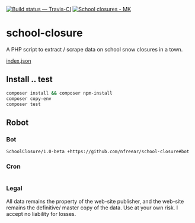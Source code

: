 [![Build status — Travis-CI][travis-icon]][travis]
[![School closures - MK][badge]][stat]

# school-closure

A PHP script to extract / scrape data on school snow closures in a town.

[index.json][]

## Install .. test

```sh
composer install && composer npm-install
composer copy-env
composer test
```

## Robot

### Bot

```
SchoolClosure/1.0-beta +https://github.com/nfreear/school-closure#bot
```

### Cron

```

```

### Legal

All data remains the property of the web-site publisher,
and the web-site remains the definitive/ master copy of the data.
Use at your own risk.
I accept no liability for losses.


[gh]: https://github.com/nfreear/school-closure
[travis]: https://travis-ci.org/nfreear/school-closure "Build status — Travis-CI"
[travis-icon]: https://travis-ci.org/nfreear/school-closure.svg
[index.json]: http://iet-embed-acct.open.ac.uk/dev/school-closure/index.json
[badge]: http://iet-embed-acct.open.ac.uk/dev/school-closure/badge-svg/?s=Middleton%20Primary
[stat]: https://www.milton-keynes.gov.uk/closures?page=8#results
  "School closures - Milton Keynes"

[End]: //.
